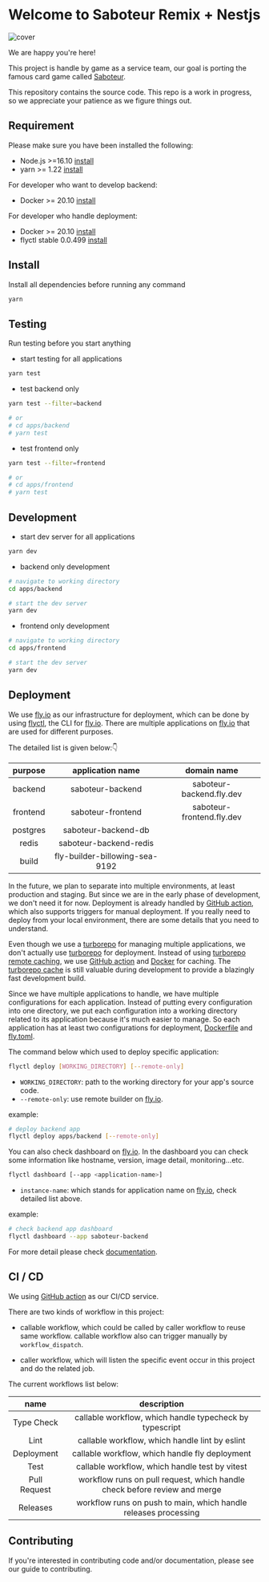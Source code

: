 # Welcome to Saboteur Remix + Nestjs

![cover](https://www.littledayout.com/wp-content/uploads/01-saboteur.jpg)

We are happy you're here!

This project is handle by game as a service team,
our goal is porting the famous card game called [Saboteur][saboteur].

This repository contains the source code.
This repo is a work in progress, so we appreciate your patience as we figure things out.

## Requirement

Please make sure you have been installed the following:

- Node.js >=16.10 [install](https://nodejs.org/en/download)
- yarn >= 1.22 [install](https://yarnpkg.com/getting-started/install)

For developer who want to develop backend:

- Docker >= 20.10 [install](https://www.docker.com/)

For developer who handle deployment:

- Docker >= 20.10 [install](https://www.docker.com/)
- flyctl stable 0.0.499 [install](https://fly.io/docs/hands-on/install-flyctl/)

## Install

Install all dependencies before running any command

```bash
yarn
```

## Testing

Run testing before you start anything

- start testing for all applications

```bash
yarn test
```

- test backend only

```bash
yarn test --filter=backend

# or
# cd apps/backend
# yarn test
```

- test frontend only

```bash
yarn test --filter=frontend

# or
# cd apps/frontend
# yarn test
```

## Development

- start dev server for all applications

```bash
yarn dev
```

- backend only development

```bash
# navigate to working directory
cd apps/backend

# start the dev server
yarn dev
```

- frontend only development

```bash
# navigate to working directory
cd apps/frontend

# start the dev server
yarn dev
```

## Deployment

We use [fly.io][fly] as our infrastructure for deployment,
which can be done by using [flyctl][fly-ctl], the CLI for [fly.io][fly].
There are multiple applications on [fly.io][fly] that are used for different purposes.

The detailed list is given below:👇

| purpose  |        application name        |        domain name        |
| :------: | :----------------------------: | :-----------------------: |
| backend  |        saboteur-backend        | saboteur-backend.fly.dev  |
| frontend |       saboteur-frontend        | saboteur-frontend.fly.dev |
| postgres |      saboteur-backend-db       |                           |
|  redis   |     saboteur-backend-redis     |                           |
|  build   | fly-builder-billowing-sea-9192 |                           |

In the future, we plan to separate into multiple environments, at least production and staging.
But since we are in the early phase of development, we don't need it for now.
Deployment is already handled by [GitHub action][github-action], which also supports triggers for manual deployment.
If you really need to deploy from your local environment, there are some details that you need to understand.

Even though we use a [turborepo][turborepo] for managing multiple applications,
we don't actually use [turborepo][turborepo] for deployment.
Instead of using [turborepo remote caching][turborepo-remote-caching],
we use [GitHub action][github-action-catch] and [Docker][docker-cache] for caching.
The [turborepo cache][turborepo-caching] is still valuable during development to provide a blazingly fast development build.

Since we have multiple applications to handle, we have multiple configurations for each application.
Instead of putting every configuration into one directory,
we put each configuration into a working directory related to its application because it's much easier to manage.
So each application has at least two configurations for deployment, [Dockerfile][docker-file] and [fly.toml][fly-toml].

The command below which used to deploy specific application:

```bash
flyctl deploy [WORKING_DIRECTORY] [--remote-only]
```

- `WORKING_DIRECTORY`: path to the working directory for your app's source code.
- `--remote-only`: use remote builder on [fly.io][fly].

example:

```bash
# deploy backend app
flyctl deploy apps/backend [--remote-only]
```

You can also check dashboard on [fly.io][fly].
In the dashboard you can check some information like hostname, version, image detail, monitoring...etc.

```bash
flyctl dashboard [--app <application-name>]
```

- `instance-name`: which stands for application name on [fly.io][fly], check detailed list above.

example:

```bash
# check backend app dashboard
flyctl dashboard --app saboteur-backend
```

For more detail please check [documentation][fly-doc].

## CI / CD

We using [GitHub action][github-action] as our CI/CD service.

There are two kinds of workflow in this project:

- callable workflow, which could be called by caller workflow to reuse same workflow.
  callable workflow also can trigger manually by `workflow_dispatch`.

- caller workflow, which will listen the specific event occur in this project and do the related job.

The current workflows list below:

|     name     |                                description                                |
| :----------: | :-----------------------------------------------------------------------: |
|  Type Check  |          callable workflow, which handle typecheck by typescript          |
|     Lint     |              callable workflow, which handle lint by eslint               |
|  Deployment  |              callable workflow, which handle fly deployment               |
|     Test     |              callable workflow, which handle test by vitest               |
| Pull Request | workflow runs on pull request, which handle check before review and merge |
|   Releases   |      workflow runs on push to main, which handle releases processing      |

## Contributing

If you're interested in contributing code and/or documentation, please see our guide to contributing.

[saboteur]: https://en.wikipedia.org/wiki/Saboteur_(card_game)
[fly]: https://fly.io/
[fly-ctl]: https://fly.io/docs/flyctl/
[fly-doc]: https://fly.io/docs/
[fly-toml]: https://fly.io/docs/reference/configuration/
[github-action]: https://github.com/features/actions
[github-action-catch]: https://docs.github.com/en/actions/using-workflows/caching-dependencies-to-speed-up-workflows
[turborepo]: https://turbo.build/repo
[turborepo-caching]: https://turbo.build/repo/docs/core-concepts/caching
[turborepo-remote-caching]: https://turbo.build/repo/docs/core-concepts/remote-caching
[docker-cache]: https://docs.docker.com/build/cache/
[docker-file]: https://docs.docker.com/engine/reference/builder/
